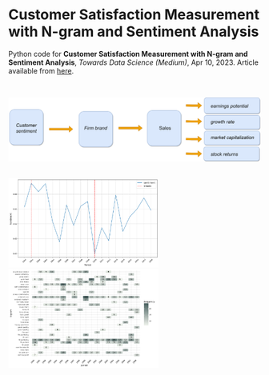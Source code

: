 # Customer Satisfaction Measurement with N-gram and Sentiment Analysis
Python code for **Customer Satisfaction Measurement with N-gram and Sentiment Analysis**, *Towards Data Science (Medium)*, Apr 10, 2023.
Article available from [here](https://towardsdatascience.com/customer-satisfaction-measurement-with-n-gram-and-sentiment-analysis-547e291c13a6?sk=62f9decb619744c96c49735ff09653c3).


</br>

<p float="left">

  <img src="customer_satisfaction_medium.png" width="600">
  </br>
</p>


<p float="left">
  </br>
  <img src="sentiment-fig.png" width="300" />
  </br>
  <img src="arabica-fig.png" width="300" />
</p>
